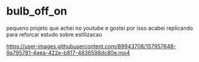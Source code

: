 # bulb_off_on

pequeno projeto que achei no youtube e gostei por isso acabei replicando para reforcar estudo sobre estilizacao 

https://user-images.githubusercontent.com/89943708/157957648-9a795781-4eea-422e-b817-4836598dc80e.mp4

